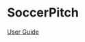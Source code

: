 
<!-- README.md is generated from README.Rmd. Please edit that file -->

# SoccerPitch

<!-- badges: start -->

<!-- badges: end -->

[User Guide](https://witnesstheanalysis.wordpress.com/2020/03/05/soccer-pitch-package-for-r/)
